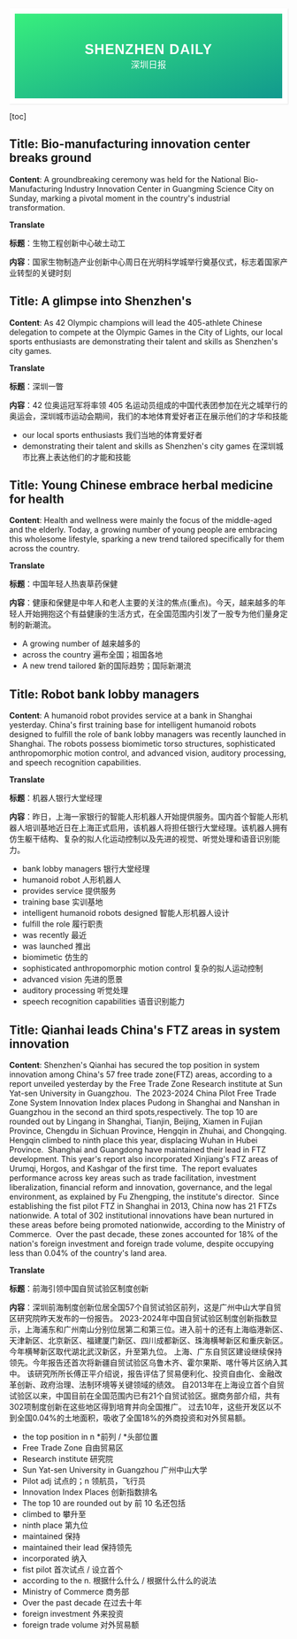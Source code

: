 <div style="font-family: 'Kanit', sans-serif;text-align: center;border: 10px solid #fff;box-shadow: 1px 1px 2px #e6e6e6;background: linear-gradient(to left top, #11998e, #38ef7d); padding: 50px 0;">
<div style="color: #fff;">
    <h3 style="font-size: 25px;font-weight: 600;letter-spacing: 1px;text-transform: uppercase;margin: 0;">
       Shenzhen Daily
    </h3>
    <span style="font-size: 16px;text-transform: capitalize;">
    	深圳日报
    </span>
</div>
</div>

[toc]

## Title: Bio-manufacturing innovation center breaks ground

**Content**: A groundbreaking ceremony was held for the National Bio-Manufacturing Industry Innovation Center in Guangming Science City on Sunday, marking a pivotal moment in the country's industrial transformation.



**Translate**

**标题**：生物工程创新中心破土动工

**内容**：国家生物制造产业创新中心周日在光明科学城举行奠基仪式，标志着国家产业转型的关键时刻





## Title: A glimpse into Shenzhen's

**Content**: As 42 Olympic champions will lead the 405-athlete Chinese delegation to compete at the Olympic Games in the City of Lights, our local sports enthusiasts are demonstrating their talent and skills as Shenzhen's city games.



**Translate**

**标题**：深圳一瞥

**内容**：42 位奥运冠军将率领 405 名运动员组成的中国代表团参加在光之城举行的奥运会，深圳城市运动会期间，我们的本地体育爱好者正在展示他们的才华和技能

- our local sports enthusiasts  我们当地的体育爱好者
- demonstrating their talent and skills as Shenzhen's city games 在深圳城市比赛上表达他们的才能和技能



## Title: Young Chinese embrace herbal medicine for health

**Content**: Health and wellness were mainly the focus of the middle-aged and the elderly. Today, a growing number of young people are embracing this wholesome lifestyle, sparking a new trend tailored specifically for them across the country.



**Translate**

**标题**：中国年轻人热衷草药保健

**内容**：健康和保健是中年人和老人主要的关注的焦点(重点)。今天，越来越多的年轻人开始拥抱这个有益健康的生活方式，在全国范围内引发了一股专为他们量身定制的新潮流。

- A growing number of 越来越多的
- across the country 遍布全国；祖国各地
- A new trend tailored 新的国际趋势；国际新潮流





## Title: Robot bank lobby managers

**Content**: A humanoid robot provides service at a bank in Shanghai yesterday. China's first training base for intelligent humanoid robots designed to fulfill the role of bank lobby managers was recently launched in Shanghai. The robots possess biomimetic torso structures, sophisticated anthropomorphic motion control, and advanced vision, auditory processing, and speech recognition capabilities.



**Translate**

**标题**：机器人银行大堂经理

**内容**：昨日，上海一家银行的智能人形机器人开始提供服务。国内首个智能人形机器人培训基地近日在上海正式启用，该机器人将担任银行大堂经理。该机器人拥有仿生躯干结构、复杂的拟人化运动控制以及先进的视觉、听觉处理和语音识别能力。

- bank lobby managers 银行大堂经理
- humanoid robot 人形机器人
- provides service 提供服务
- training base 实训基地
- intelligent humanoid robots designed 智能人形机器人设计
- fulfill the role 履行职责
- was recently 最近
- was launched 推出
- biomimetic 仿生的
- sophisticated anthropomorphic motion control 复杂的拟人运动控制
- advanced vision 先进的愿景
- auditory processing 听觉处理
- speech recognition capabilities 语音识别能力



## Title: Qianhai leads China's FTZ areas in system innovation

**Content**: Shenzhen's Qianhai has secured the top position in system innovation among China's 57 free trade zone(FTZ) areas, according to a report unveiled yesterday by the Free Trade Zone Research institute at Sun Yat-sen University in Guangzhou.
​	The 2023-2024 China Pilot Free Trade Zone System Innovation Index places Pudong in Shanghai and Nanshan in Guangzhou in the second an third spots,respectively. The top 10 are rounded out by Lingang in Shanghai, Tianjin, Beijing, Xiamen in Fujian Province, Chengdu in Sichuan Province, Hengqin in Zhuhai, and Chongqing. Hengqin climbed to ninth place this year, displacing Wuhan in Hubei Province.
​	Shanghai and Guangdong have maintained their lead in FTZ development. This year's report also incorporated Xinjiang's FTZ areas of Urumqi, Horgos, and Kashgar of the first time.
​	The report evaluates performance across key areas such as trade facilitation, investment liberalization, financial reform and innovation, governance, and the legal environment, as explained by Fu Zhengping, the institute's director.
​	Since establishing the fist pilot FTZ in Shanghai in 2013, China now has 21 FTZs nationwide. A total of 302 institutional innovations have bean nurtured in these areas before being promoted nationwide, according to the Ministry of Commerce.
​	Over the past decade, these zones accounted for 18% of the nation's foreign investment and foreign trade volume, despite occupying less than 0.04% of the country's land area.



**Translate**

**标题**：前海引领中国自贸试验区制度创新

**内容**：深圳前海制度创新位居全国57个自贸试验区前列，这是广州中山大学自贸区研究院昨天发布的一份报告。	2023-2024年中国自贸试验区制度创新指数显示，上海浦东和广州南山分别位居第二和第三位。进入前十的还有上海临港新区、天津新区、北京新区、福建厦门新区、四川成都新区、珠海横琴新区和重庆新区。今年横琴新区取代湖北武汉新区，升至第九位。
	上海、广东自贸区建设继续保持领先。今年报告还首次将新疆自贸试验区乌鲁木齐、霍尔果斯、喀什等片区纳入其中。
	该研究所所长傅正平介绍说，报告评估了贸易便利化、投资自由化、金融改革创新、政府治理、法制环境等关键领域的绩效。
	自2013年在上海设立首个自贸试验区以来，中国目前在全国范围内已有21个自贸试验区。据商务部介绍，共有302项制度创新在这些地区得到培育并向全国推广。
	过去10年，这些开发区以不到全国0.04%的土地面积，吸收了全国18%的外商投资和对外贸易额。




- the top position in n  *前列 / *头部位置
- Free Trade Zone 自由贸易区
- Research institute 研究院
- Sun Yat-sen University in Guangzhou 广州中山大学
- Pilot adj 试点的；n 领航员，飞行员
- Innovation Index Places 创新指数排名
- The top 10 are rounded out by 前 10 名还包括
- climbed to 攀升至
- ninth place 第九位
- maintained 保持
- maintained their lead 保持领先
- incorporated 纳入
- fist pilot 首次试点 / 设立首个
- according to the n. 根据什么什么 / 根据什么什么的说法
- Ministry of Commerce 商务部
- Over the past decade 在过去十年
- foreign investment 外来投资
- foreign trade volume 对外贸易额



